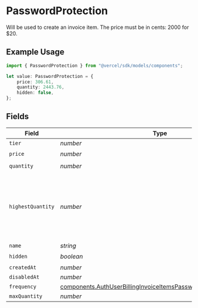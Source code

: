 # PasswordProtection

Will be used to create an invoice item. The price must be in cents: 2000 for $20.

## Example Usage

```typescript
import { PasswordProtection } from "@vercel/sdk/models/components";

let value: PasswordProtection = {
    price: 306.61,
    quantity: 2443.76,
    hidden: false,
};
```

## Fields

| Field                                                                                                                                                  | Type                                                                                                                                                   | Required                                                                                                                                               | Description                                                                                                                                            |
| ------------------------------------------------------------------------------------------------------------------------------------------------------ | ------------------------------------------------------------------------------------------------------------------------------------------------------ | ------------------------------------------------------------------------------------------------------------------------------------------------------ | ------------------------------------------------------------------------------------------------------------------------------------------------------ |
| `tier`                                                                                                                                                 | *number*                                                                                                                                               | :heavy_minus_sign:                                                                                                                                     | N/A                                                                                                                                                    |
| `price`                                                                                                                                                | *number*                                                                                                                                               | :heavy_check_mark:                                                                                                                                     | N/A                                                                                                                                                    |
| `quantity`                                                                                                                                             | *number*                                                                                                                                               | :heavy_check_mark:                                                                                                                                     | N/A                                                                                                                                                    |
| `highestQuantity`                                                                                                                                      | *number*                                                                                                                                               | :heavy_minus_sign:                                                                                                                                     | The highest quantity in the current period. Used to render the correct enable/disable UI for add-ons.                                                  |
| `name`                                                                                                                                                 | *string*                                                                                                                                               | :heavy_minus_sign:                                                                                                                                     | N/A                                                                                                                                                    |
| `hidden`                                                                                                                                               | *boolean*                                                                                                                                              | :heavy_check_mark:                                                                                                                                     | N/A                                                                                                                                                    |
| `createdAt`                                                                                                                                            | *number*                                                                                                                                               | :heavy_minus_sign:                                                                                                                                     | N/A                                                                                                                                                    |
| `disabledAt`                                                                                                                                           | *number*                                                                                                                                               | :heavy_minus_sign:                                                                                                                                     | N/A                                                                                                                                                    |
| `frequency`                                                                                                                                            | [components.AuthUserBillingInvoiceItemsPasswordProtectionFrequency](../../models/components/authuserbillinginvoiceitemspasswordprotectionfrequency.md) | :heavy_minus_sign:                                                                                                                                     | N/A                                                                                                                                                    |
| `maxQuantity`                                                                                                                                          | *number*                                                                                                                                               | :heavy_minus_sign:                                                                                                                                     | N/A                                                                                                                                                    |